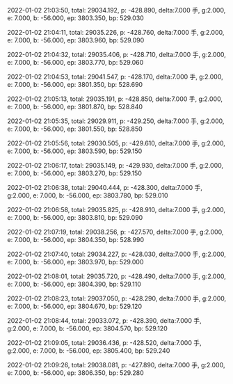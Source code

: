 2022-01-02 21:03:50, total: 29034.192, p: -428.890, delta:7.000 手, g:2.000, e: 7.000, b: -56.000, ep: 3803.350, bp: 529.030

2022-01-02 21:04:11, total: 29035.226, p: -428.760, delta:7.000 手, g:2.000, e: 7.000, b: -56.000, ep: 3803.960, bp: 529.090

2022-01-02 21:04:32, total: 29035.406, p: -428.710, delta:7.000 手, g:2.000, e: 7.000, b: -56.000, ep: 3803.770, bp: 529.060

2022-01-02 21:04:53, total: 29041.547, p: -428.170, delta:7.000 手, g:2.000, e: 7.000, b: -56.000, ep: 3801.350, bp: 528.690

2022-01-02 21:05:13, total: 29035.191, p: -428.850, delta:7.000 手, g:2.000, e: 7.000, b: -56.000, ep: 3801.870, bp: 528.840

2022-01-02 21:05:35, total: 29029.911, p: -429.250, delta:7.000 手, g:2.000, e: 7.000, b: -56.000, ep: 3801.550, bp: 528.850

2022-01-02 21:05:56, total: 29030.505, p: -429.610, delta:7.000 手, g:2.000, e: 7.000, b: -56.000, ep: 3803.590, bp: 529.150

2022-01-02 21:06:17, total: 29035.149, p: -429.930, delta:7.000 手, g:2.000, e: 7.000, b: -56.000, ep: 3803.270, bp: 529.150

2022-01-02 21:06:38, total: 29040.444, p: -428.300, delta:7.000 手, g:2.000, e: 7.000, b: -56.000, ep: 3803.780, bp: 529.010

2022-01-02 21:06:58, total: 29035.825, p: -428.910, delta:7.000 手, g:2.000, e: 7.000, b: -56.000, ep: 3803.810, bp: 529.090

2022-01-02 21:07:19, total: 29038.256, p: -427.570, delta:7.000 手, g:2.000, e: 7.000, b: -56.000, ep: 3804.350, bp: 528.990

2022-01-02 21:07:40, total: 29034.227, p: -428.030, delta:7.000 手, g:2.000, e: 7.000, b: -56.000, ep: 3803.970, bp: 529.000

2022-01-02 21:08:01, total: 29035.720, p: -428.490, delta:7.000 手, g:2.000, e: 7.000, b: -56.000, ep: 3804.390, bp: 529.110

2022-01-02 21:08:23, total: 29037.050, p: -428.290, delta:7.000 手, g:2.000, e: 7.000, b: -56.000, ep: 3804.670, bp: 529.120

2022-01-02 21:08:44, total: 29033.072, p: -428.390, delta:7.000 手, g:2.000, e: 7.000, b: -56.000, ep: 3804.570, bp: 529.120

2022-01-02 21:09:05, total: 29036.436, p: -428.520, delta:7.000 手, g:2.000, e: 7.000, b: -56.000, ep: 3805.400, bp: 529.240

2022-01-02 21:09:26, total: 29038.081, p: -427.890, delta:7.000 手, g:2.000, e: 7.000, b: -56.000, ep: 3806.350, bp: 529.280